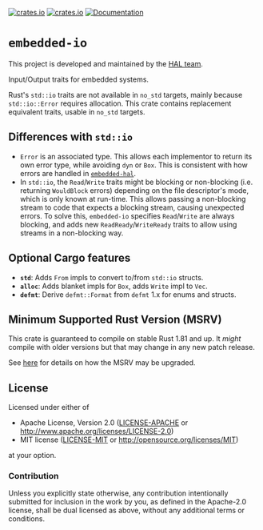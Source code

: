 [![crates.io](https://img.shields.io/crates/d/embedded-io.svg)](https://crates.io/crates/embedded-io)
[![crates.io](https://img.shields.io/crates/v/embedded-io.svg)](https://crates.io/crates/embedded-io)
[![Documentation](https://docs.rs/embedded-io/badge.svg)](https://docs.rs/embedded-io)

# `embedded-io`

This project is developed and maintained by the [HAL team](https://github.com/rust-embedded/wg#the-hal-team).

Input/Output traits for embedded systems.

Rust's `std::io` traits are not available in `no_std` targets, mainly because `std::io::Error`
requires allocation. This crate contains replacement equivalent traits, usable in `no_std`
targets.

## Differences with `std::io`

- `Error` is an associated type. This allows each implementor to return its own error type,
  while avoiding `dyn` or `Box`. This is consistent with how errors are handled in [`embedded-hal`](https://github.com/rust-embedded/embedded-hal/).
- In `std::io`, the `Read`/`Write` traits might be blocking or non-blocking (i.e. returning `WouldBlock` errors) depending on the file descriptor's mode, which is only known at run-time. This allows passing a non-blocking stream to code that expects a blocking
  stream, causing unexpected errors. To solve this, `embedded-io` specifies `Read`/`Write` are always blocking, and adds new `ReadReady`/`WriteReady` traits to allow using streams in a non-blocking way.

## Optional Cargo features

- **`std`**: Adds `From` impls to convert to/from `std::io` structs.
- **`alloc`**: Adds blanket impls for `Box`, adds `Write` impl to `Vec`.
- **`defmt`**: Derive `defmt::Format` from `defmt` 1.x for enums and structs.

## Minimum Supported Rust Version (MSRV)

This crate is guaranteed to compile on stable Rust 1.81 and up. It *might*
compile with older versions but that may change in any new patch release.

See [here](../docs/msrv.md) for details on how the MSRV may be upgraded.

## License

Licensed under either of

- Apache License, Version 2.0 ([LICENSE-APACHE](LICENSE-APACHE) or
  <http://www.apache.org/licenses/LICENSE-2.0>)
- MIT license ([LICENSE-MIT](LICENSE-MIT) or <http://opensource.org/licenses/MIT>)

at your option.

### Contribution

Unless you explicitly state otherwise, any contribution intentionally submitted
for inclusion in the work by you, as defined in the Apache-2.0 license, shall be
dual licensed as above, without any additional terms or conditions.
